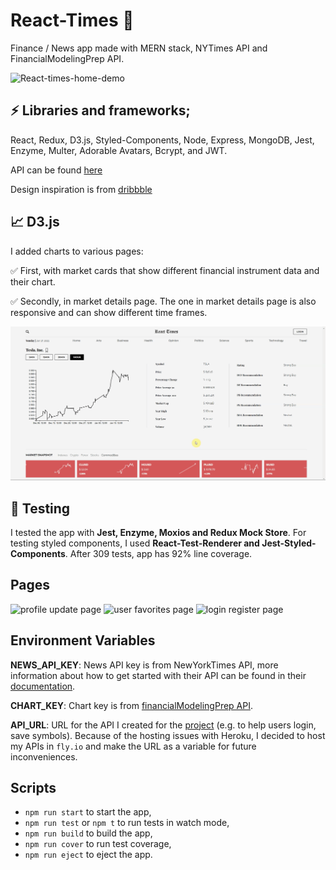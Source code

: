 # React-Times :newspaper:

Finance / News app made with MERN stack, NYTimes API and FinancialModelingPrep
API.

![React-times-home-demo](demo/reactTimes.gif)

## :zap: Libraries and frameworks;

React, Redux, D3.js, Styled-Components, Node, Express, MongoDB, Jest, Enzyme,
Multer, Adorable Avatars, Bcrypt, and JWT.

API can be found [here](https://github.com/urlDev/mern-react-times-api)

Design inspiration is from
[dribbble](https://dribbble.com/shots/11523226-NY-Times)

## :chart_with_upwards_trend: D3.js

I added charts to various pages:

:white_check_mark: First, with market cards that show different financial
instrument data and their chart.

:white_check_mark: Secondly, in market details page. The one in market details
page is also responsive and can show different time frames.

![React-times-chart-demo](demo/reactTimesChart.gif)

## :microscope: Testing

I tested the app with **Jest, Enzyme, Moxios and Redux Mock Store**. For testing
styled components, I used **React-Test-Renderer and Jest-Styled-Components**.
After 309 tests, app has 92% line coverage.

## Pages

<p float="left">
  <img src="https://i.paste.pics/37365506fbd4cf4472495e6895ac92d9.png" width="32.5%" alt='profile update page' />
  <img src="https://i.paste.pics/b12e46504282e9d9b4926e0973310563.png" width="32.5%" alt='user favorites page' /> 
  <img src="https://i.paste.pics/ee9714ddf3d385495e45321f15351189.png" width="32.5%" alt='login register page' />
</p>

## Environment Variables

**NEWS_API_KEY**: News API key is from NewYorkTimes API, more information about how to get started with their API can be found in their [documentation](https://developer.nytimes.com/get-started).

**CHART_KEY**: Chart key is from [financialModelingPrep API](https://site.financialmodelingprep.com/developer/docs/).

**API_URL**: URL for the API I created for the [project](https://github.com/urlDev/mern-react-times-api) (e.g. to help users login, save symbols). Because of the hosting issues with Heroku, I decided to host my APIs in `fly.io` and make the URL as a variable for future inconveniences.

## Scripts

- `npm run start` to start the app,
- `npm run test` or `npm t` to run tests in watch mode,
- `npm run build` to build the app,
- `npm run cover` to run test coverage,
- `npm run eject` to eject the app.

